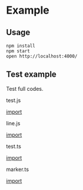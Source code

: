 # Example 

## Usage

    npm install
    npm start
    open http://localhost:4000/

## Test example

Test full codes.

test.js

[import](./src/test.js)

line.js

[import](./src/line.js)

test.ts

[import](./src/test.ts)

marker.ts

[import](./src/marker.ts)
